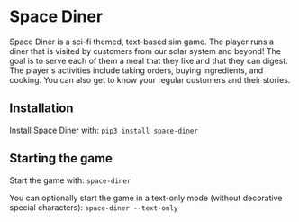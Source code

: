 # Space Diner

Space Diner is a sci-fi themed, text-based sim game. 
The player runs a diner that is visited by customers from our solar system and beyond! 
The goal is to serve each of them a meal that they like and that they can digest.
The player's activities include taking orders, buying ingredients, and cooking.
You can also get to know your regular customers and their stories.

## Installation

Install Space Diner with: `pip3 install space-diner`

## Starting the game

Start the game with: `space-diner`

You can optionally start the game in a text-only mode (without decorative special characters): `space-diner --text-only`
